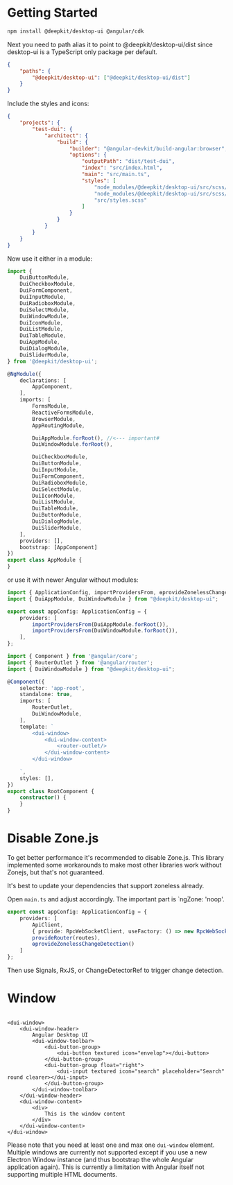 # Getting Started

```sh
npm install @deepkit/desktop-ui @angular/cdk
```

Next you need to path alias it to point to @deepkit/desktop-ui/dist since desktop-ui is a TypeScript only package per default.


```json
{
    "paths": {
        "@deepkit/desktop-ui": ["@deepkit/desktop-ui/dist"]
    }
}
```

Include the styles and icons:

```json
{
    "projects": {
        "test-dui": {
            "architect": {
                "build": {
                    "builder": "@angular-devkit/build-angular:browser",
                    "options": {
                        "outputPath": "dist/test-dui",
                        "index": "src/index.html",
                        "main": "src/main.ts",
                        "styles": [
                            "node_modules/@deepkit/desktop-ui/src/scss/all.scss",
                            "node_modules/@deepkit/desktop-ui/src/scss/icon.scss",
                            "src/styles.scss"
                        ]
                    }
                }
            }
        }
    }
}
```

Now use it either in a module:

```typescript
import {
    DuiButtonModule,
    DuiCheckboxModule,
    DuiFormComponent,
    DuiInputModule,
    DuiRadioboxModule,
    DuiSelectModule,
    DuiWindowModule,
    DuiIconModule,
    DuiListModule,
    DuiTableModule,
    DuiAppModule,
    DuiDialogModule,
    DuiSliderModule,
} from '@deepkit/desktop-ui';

@NgModule({
    declarations: [
        AppComponent,
    ],
    imports: [
        FormsModule,
        ReactiveFormsModule,
        BrowserModule,
        AppRoutingModule,

        DuiAppModule.forRoot(), //<--- important#
        DuiWindowModule.forRoot(),

        DuiCheckboxModule,
        DuiButtonModule,
        DuiInputModule,
        DuiFormComponent,
        DuiRadioboxModule,
        DuiSelectModule,
        DuiIconModule,
        DuiListModule,
        DuiTableModule,
        DuiButtonModule,
        DuiDialogModule,
        DuiSliderModule,
    ],
    providers: [],
    bootstrap: [AppComponent]
})
export class AppModule {
}
```

or use it with newer Angular without modules:

```typescript
import { ApplicationConfig, importProvidersFrom, ɵprovideZonelessChangeDetection } from '@angular/core';
import { DuiAppModule, DuiWindowModule } from "@deepkit/desktop-ui";

export const appConfig: ApplicationConfig = {
    providers: [
        importProvidersFrom(DuiAppModule.forRoot()),
        importProvidersFrom(DuiWindowModule.forRoot()),
    ],
};

import { Component } from '@angular/core';
import { RouterOutlet } from '@angular/router';
import { DuiWindowModule } from "@deepkit/desktop-ui";

@Component({
    selector: 'app-root',
    standalone: true,
    imports: [
        RouterOutlet,
        DuiWindowModule,
    ],
    template: `
        <dui-window>
            <dui-window-content>
                <router-outlet/>
            </dui-window-content>
        </dui-window>
        
    `,
    styles: [],
})
export class RootComponent {
    constructor() {
    }
}
```

# Disable Zone.js

To get better performance it's recommended to disable Zone.js.
This library implemented some workarounds to make most other libraries work without Zonejs, but that's not guaranteed.

It's best to update your dependencies that support zoneless already.

Open `main.ts` and adjust accordingly. The important part is `ngZone: 'noop'.

```typescript
export const appConfig: ApplicationConfig = {
    providers: [
        ApiClient,
        { provide: RpcWebSocketClient, useFactory: () => new RpcWebSocketClient(ApiClient.getServerHost()) },
        provideRouter(routes),
        ɵprovideZonelessChangeDetection()
    ]
};
```

Then use Signals, RxJS, or ChangeDetectorRef to trigger change detection.

# Window

```angular2html

<dui-window>
    <dui-window-header>
        Angular Desktop UI
        <dui-window-toolbar>
            <dui-button-group>
                <dui-button textured icon="envelop"></dui-button>
            </dui-button-group>
            <dui-button-group float="right">
                <dui-input textured icon="search" placeholder="Search" round clearer></dui-input>
            </dui-button-group>
        </dui-window-toolbar>
    </dui-window-header>
    <dui-window-content>
        <div>
            This is the window content
        </div>
    </dui-window-content>
</dui-window>
```

Please note that you need at least one and max one `dui-window` element.
Multiple windows are currently not supported except if you use a new Electron Window instance (and thus bootstrap the whole Angular application again). This is currently a limitation with Angular itself not supporting multiple HTML documents.

